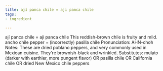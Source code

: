 ```yaml
---
title: ají panca chile = aji panca chile
tags:
- ingredient

---
```

ají panca chile = aji panca chile This reddish-brown chile is fruity and mild. ancho chile pepper = (incorrectly) pasilla chile Pronunciation: AHN-choh Notes: These are dried poblano peppers, and very commonly used in Mexican cuisine. They're brownish-black and wrinkled. Substitutes: mulato (darker with earthier, more pungent flavor) OR pasilla chile OR California chile OR dried New Mexico chile peppers
